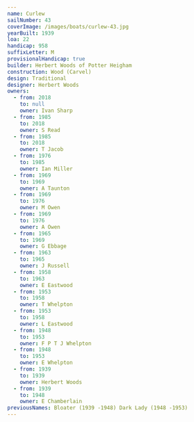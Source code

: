 ```yaml
---
name: Curlew
sailNumber: 43
coverImage: /images/boats/curlew-43.jpg
yearBuilt: 1939
loa: 22
handicap: 958
suffixLetter: M
provisionalHandicap: true
builder: Herbert Woods of Potter Heigham
construction: Wood (Carvel)
design: Traditional
designer: Herbert Woods
owners:
  - from: 2018
    to: null
    owner: Ivan Sharp
  - from: 1985
    to: 2018
    owner: S Read
  - from: 1985
    to: 2018
    owner: T Jacob
  - from: 1976
    to: 1985
    owner: Ian Miller
  - from: 1969
    to: 1969
    owner: A Taunton
  - from: 1969
    to: 1976
    owner: M Owen
  - from: 1969
    to: 1976
    owner: A Owen
  - from: 1965
    to: 1969
    owner: G Ebbage
  - from: 1963
    to: 1965
    owner: J Russell
  - from: 1958
    to: 1963
    owner: E Eastwood
  - from: 1953
    to: 1958
    owner: T Whelpton
  - from: 1953
    to: 1958
    owner: L Eastwood
  - from: 1948
    to: 1953
    owner: F P T J Whelpton
  - from: 1948
    to: 1953
    owner: E Whelpton
  - from: 1939
    to: 1939
    owner: Herbert Woods
  - from: 1939
    to: 1948
    owner: E Chamberlain
previousNames: Bloater (1939 -1948) Dark Lady (1948 -1953)
---
```

